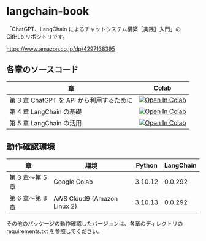 # langchain-book

「ChatGPT、LangChain によるチャットシステム構築［実践］入門」の GitHub リポジトリです。

https://www.amazon.co.jp/dp/4297138395

## 各章のソースコード

| 章                                        | Colab                                                                                                                                                                           |
| ----------------------------------------- | ------------------------------------------------------------------------------------------------------------------------------------------------------------------------------- |
| 第 3 章 ChatGPT を API から利用するために | [![Open In Colab](https://colab.research.google.com/assets/colab-badge.svg)](https://colab.research.google.com/github/yoshidashingo/langchain-book/blob/main/03/notebook.ipynb) |
| 第 4 章 LangChain の基礎                  | [![Open In Colab](https://colab.research.google.com/assets/colab-badge.svg)](https://colab.research.google.com/github/yoshidashingo/langchain-book/blob/main/04/notebook.ipynb) |
| 第 5 章 LangChain の活用                  | [![Open In Colab](https://colab.research.google.com/assets/colab-badge.svg)](https://colab.research.google.com/github/yoshidashingo/langchain-book/blob/main/05/notebook.ipynb) |

## 動作確認環境

| 章               | 環境                        | Python  | LangChain |
| ---------------- | --------------------------- | ------- | --------- |
| 第 3 章〜第 5 章 | Google Colab                | 3.10.12 | 0.0.292   |
| 第 6 章〜第 8 章 | AWS Cloud9 (Amazon Linux 2) | 3.10.13 | 0.0.292   |

その他のパッケージの動作確認したバージョンは、各章のディレクトリの requirements.txt を参照してください。
